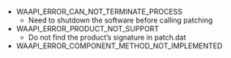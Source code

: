 - WAAPI_ERROR_CAN_NOT_TERMINATE_PROCESS
    - Need to shutdown the software before calling patching
- WAAPI_ERROR_PRODUCT_NOT_SUPPORT
    - Do not find the product’s signature in patch.dat
- WAAPI_ERROR_COMPONENT_METHOD_NOT_IMPLEMENTED